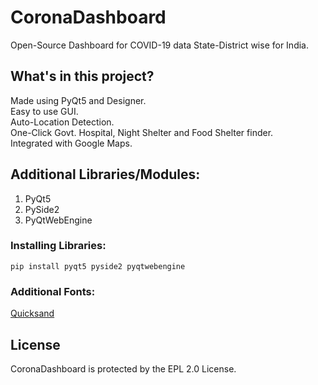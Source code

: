 # CoronaDashboard
Open-Source Dashboard for COVID-19 data State-District wise for India.     

## What's in this project?  
  
Made using PyQt5 and Designer.    
Easy to use GUI.       
Auto-Location Detection.  
One-Click Govt. Hospital, Night Shelter and Food Shelter finder.    
Integrated with Google Maps.  
  
## Additional Libraries/Modules:
1. PyQt5  
2. PySide2  
3. PyQtWebEngine  

### Installing Libraries:  
  
    pip install pyqt5 pyside2 pyqtwebengine  

### Additional Fonts:  
  
[Quicksand](https://github.com/Arduino3128/CoronaDashboard/blob/master/Quicksand-VariableFont_wght.ttf?raw=true)  

## License
CoronaDashboard is protected by the EPL 2.0 License.

